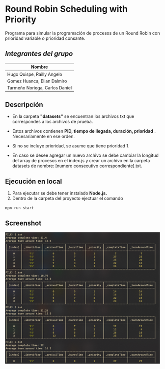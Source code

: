 # Round Robin Scheduling with Priority
Programa para simular la programación de procesos de un Round Robin con prioridad variable o prioridad consante.

## *Integrantes del grupo*

| Nombre |
|--|
| Hugo Quispe, Railly Angelo |
| Gomez Huanca, Elian Dalmiro |
| Tarmeño Noriega, Carlos Daniel |

## Descripción

 - En la carpeta **"datasets"** se encuentran los archivos txt que correspondes a los archivos de prueba. 
  
 - Estos archivos contienen **PID, tiempo de llegada, duración, prioridad** . Necesariamente en ese orden.
 
 - Si no se incluye prioridad,    se asume que tiene prioridad 1.
 - En caso se desee agregar un nuevo archivo se debe cambiar la longitud del array de procesos en el index.js y crear un archivo en la carpeta datasets de nombre:  [numero consecutivo correspondiente].txt. 

## Ejecución en local

 1. Para ejecutar se debe tener instalado **Node.js.**
 2.  Dentro de la carpeta del proyecto ejectuar el comando

    npm run start
    
## Screenshot
![enter image description here](https://github.com/Railly/round-robin-priority/blob/main/screenshots/output.png)



